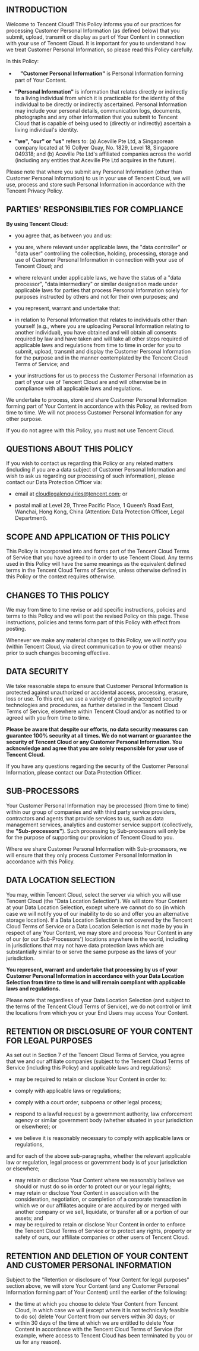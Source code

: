## INTRODUCTION  

Welcome to Tencent Cloud!
This Policy informs you of our practices for processing Customer Personal Information (as defined below) that you submit, upload, transmit or display as part of Your Content in connection with your use of Tencent Cloud.  It is important for you to understand how we treat Customer Personal Information, so please read this Policy carefully. 

In this Policy:

- 　**"Customer Personal Information"** is Personal Information forming part of Your Content.

- **"Personal Information"** is information that relates directly or indirectly to a living individual from which it is practicable for the identity of the individual to be directly or indirectly ascertained. Personal Information may include your personal details, communication logs, documents, photographs and any other information that you submit to Tencent Cloud that is capable of being used to (directly or indirectly) ascertain a living individual's identity. 
- **"we", "our" or "us"** refers to: (a) Aceville Pte Ltd, a Singaporean company located at 16 Collyer Quay, No. 1829, Level 18, Singapore 049318; and (b) Aceville Pte Ltd's affiliated companies across the world (including any entities that Aceville Pte Ltd acquires in the future).

Please note that where you submit any Personal Information (other than Customer Personal Information) to us in your use of Tencent Cloud, we will use, process and store such Personal Information in accordance with the Tencent Privacy Policy. 

## PARTIES' RESPONSIBILTIES FOR COMPLIANCE

**By using Tencent Cloud:**

- you agree that, as between you and us:

 - you are, where relevant under applicable laws, the "data controller" or "data user" controlling the collection, holding, processing, storage and use of Customer Personal Information in connection with your use of Tencent Cloud; and 
 - where relevant under applicable laws, we have the status of a "data processor", "data intermediary" or similar designation made under applicable laws for parties that process Personal Information solely for  purposes instructed by others and not for their own purposes; and

- you represent, warrant and undertake that:

 - in relation to Personal Information that relates to individuals other than yourself (e.g., where you are uploading Personal Information relating to another individual), you have obtained and will obtain all consents required by law and have taken and will take all other steps required of applicable laws and regulations from time to time in order for you to submit, upload, transmit and display the Customer Personal Information for the purpose and in the manner contemplated by the Tencent Cloud Terms of Service; and
 - your instructions for us to process the Customer Personal Information as part of your use of Tencent Cloud are and will otherwise be in compliance with all applicable laws and regulations.


We undertake to process, store and share Customer Personal Information forming part of Your Content in accordance with this Policy, as revised from time to time.  We will not process Customer Personal Information for any other purpose.

If you do not agree with this Policy, you must not use Tencent Cloud.   

## QUESTIONS ABOUT THIS POLICY

If you wish to contact us regarding this Policy or any related matters (including if you are a data subject of Customer Personal Information and wish to ask us regarding our processing of such information), please contact our Data Protection Officer via: 

- email at cloudlegalenquiries@tencent.com; or 

- postal mail at Level 29, Three Pacific Place, 1 Queen’s Road East, Wanchai, Hong Kong, China (Attention: Data Protection Officer, Legal Department).

## SCOPE AND APPLICATION OF THIS POLICY 

This Policy is incorporated into and forms part of the Tencent Cloud Terms of Service that you have agreed to in order to use Tencent Cloud. Any terms used in this Policy will have the same meanings as the equivalent defined terms in the Tencent Cloud Terms of Service, unless otherwise defined in this Policy or the context requires otherwise. 

## CHANGES TO THIS POLICY 

We may from time to time revise or add specific instructions, policies and terms to this Policy and we will post the revised Policy on this page. These instructions, policies and terms form part of this Policy with effect from posting. 

Whenever we make any material changes to this Policy, we will notify you (within Tencent Cloud, via direct communication to you or other means) prior to such changes becoming effective.

## DATA SECURITY

We take reasonable steps to ensure that Customer Personal Information is protected against unauthorized or accidental access, processing, erasure, loss or use.  To this end, we use a variety of generally accepted security technologies and procedures, as further detailed in the Tencent Cloud Terms of Service, elsewhere within Tencent Cloud and/or as notified to or agreed with you from time to time. 

**Please be aware that despite our efforts, no data security measures can guarantee 100% security at all times. We do not warrant or guarantee the security of Tencent Cloud or any Customer Personal Information.  You acknowledge and agree that you are solely responsible for your use of Tencent Cloud.**

If you have any questions regarding the security of the Customer Personal Information, please contact our Data Protection Officer. 

## SUB-PROCESSORS 

Your Customer Personal Information may be processed (from time to time) within our group of companies and with third party service providers, contractors and agents that provide services to us, such as data management services, analytics and customer service support (collectively, the **"Sub-processors"**). Such processing by Sub-processors will only be for the purpose of supporting our provision of Tencent Cloud to you. 

Where we share Customer Personal Information with Sub-processors, we will ensure that they only process Customer Personal Information in accordance with this Policy. 

## DATA LOCATION SELECTION

You may, within Tencent Cloud, select the server via which you will use Tencent Cloud (the "Data Location Selection"). We will store Your Content at your Data Location Selection, except where we cannot do so (in which case we will notify you of our inability to do so and offer you an alternative storage location). If a Data Location Selection is not covered by the Tencent Cloud Terms of Service or a Data Location Selection is not made by you in respect of any Your Content, we may store and process Your Content in any of our (or our Sub-Processors') locations anywhere in the world, including in jurisdictions that may not have data protection laws which are substantially similar to or serve the same purpose as the laws of your jurisdiction.

**You represent, warrant and undertake that processing by us of your Customer Personal Information in accordance with your Data Location Selection from time to time is and will remain compliant with applicable laws and regulations.**

Please note that regardless of your Data Location Selection (and subject to the terms of the Tencent Cloud Terms of Service), we do not control or limit the locations from which you or your End Users may access Your Content. 

## RETENTION OR DISCLOSURE OF YOUR CONTENT FOR LEGAL PURPOSES 

As set out in Section 7 of the Tencent Cloud Terms of Service, you agree that we and our affiliate companies (subject to the Tencent Cloud Terms of Service (including this Policy) and applicable laws and regulations):
 
- may be required to retain or disclose Your Content in order to: 
 
 - comply with applicable laws or regulations; 
 
 - comply with a court order, subpoena or other legal process; 
 - respond to a lawful request by a government authority, law enforcement agency or similar government body (whether situated in your jurisdiction or elsewhere); or 
 - we believe it is reasonably necessary to comply with applicable laws or regulations, 
 
and for each of the above sub-paragraphs, whether the relevant applicable law or regulation, legal process or government body is of your jurisdiction or elsewhere; 

- may retain or disclose Your Content where we reasonably believe we should or must do so in order to protect our or your legal rights; 
- may retain or disclose Your Content in association with the consideration, negotiation, or completion of a corporate transaction in which we or our affiliates acquire or are acquired by or merged with another company or we sell, liquidate, or transfer all or a portion of our assets; and 
- may be required to retain or disclose Your Content in order to enforce the Tencent Cloud Terms of Service or to protect any rights, property or safety of ours, our affiliate companies or other users of Tencent Cloud. 

## RETENTION AND DELETION OF YOUR CONTENT AND CUSTOMER PERSONAL INFORMATION

Subject to the "Retention or disclosure of Your Content for legal purposes" section above, we will store Your Content (and any Customer Personal Information forming part of Your Content) until the earlier of the following: 

- the time at which you choose to delete Your Content from Tencent Cloud, in which case we will (except where it is not technically feasible to do so) delete Your Content from our servers within 30 days; or 
- within 30 days of the time at which we are entitled to delete Your Content in accordance with the Tencent Cloud Terms of Service (for example, where access to Tencent Cloud has been terminated by you or us for any reason). 

